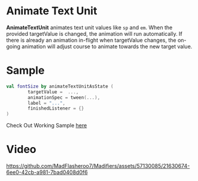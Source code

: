 # Animate Text Unit

**AnimateTextUnit** animates text unit values like `sp` and `em`. When the provided targetValue is 
changed, the animation will run automatically. If there is already an animation in-flight when 
targetValue changes, the on-going animation will adjust course to animate towards the new target value.

# Sample
```kotlin
val fontSize by animateTextUnitAsState (
        targetValue =  ...,
        animationSpec = tween(...),
        label = "...",
        finishedListener = {}
)
```
Check Out Working Sample [here](../../sample/src/main/java/in/realogs/madifiers/ui/screens/AnimateTextUnit.kt)

# Video
https://github.com/MadFlasheroo7/Madifiers/assets/57130085/21630674-6ee0-42cb-a981-7bad0408d0f6
